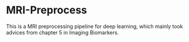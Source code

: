 # MRI-Preprocess
 
This is a MRI preprocessing pipeline for deep learning, which mainly took advices from chapter 5 in Imaging Biomarkers.
